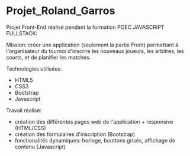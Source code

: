 # Projet_Roland_Garros 

Projet Front-End réalisé pendant la formation POEC JAVASCRIPT FULLSTACK:

Mission: créer une application (seulement la partie Front) permettant à l'organisateur du tournoi d'inscrire 
les nouveaux joueurs, les arbitres, les courts, et de planifier les matches.

Technologies utilisées:
 - HTML5
 - CSS3
 - Bootstrap
 - Javascript
 
Travail réalisé:
 - création des différentes pages web de l'application + responsive (HTML/CSS)
 - création des formulaires d'inscription (Bootstrap)
 - fonctionalités dynamiques: horloge, bouttons grisés, affichage de contenu (Javascript)
 
